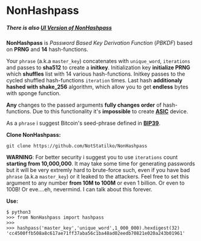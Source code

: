 # NonHashpass
##### There is also [UI Version of NonHashpass](https://github.com/NotStatilko/uiNonHashpass)

**NonHashpass** is _Password Based Key Derivation Function_ (_PBKDF_) based on **PRNG** and **14** hash-functions.

Your `phrase` (a.k.a `master_key`) concatenates with `unique_word`, `iterations` and passes to **sha512** to create a **initkey**. Initialization key **initialize PRNG** which **shuffles** list with 14 various hash-functions. Initkey passes to the cycled shuffled hash-functions `iteration` times. Last hash **additionaly hashed with shake_256** algorithm, which allow you to get **endless** bytes with sponge function.

**Any** changes to the passed arguments **fully changes order** of hash-functions. Due to this functionality it's **impossible** to create [**ASIC**](https://en.m.wikipedia.org/wiki/Application-specific_integrated_circuit) device.

As a `phrase` i suggest Bitcoin's seed-phrase defined in [**BIP39**](https://en.bitcoin.it/wiki/Seed_phrase).

**Clone NonHashpass:**
```
git clone https://github.com/NotStatilko/NonHashpass
```

**WARNING**: For better security i suggest you to use `iterations` count **starting from 10,000,000**. It may take some time for generating passwords but it will be very extremly hard to brute-force such, even if you have bad `phrase` (a.k.a `master_key`) or it leaked to the attackers. Feel free to set this argument to any number **from 10M to 100M** or even 1 billion. Or even to 100B! Or eve....eh, nevermind. I can talk about this forever.

**Use:**
```
$ python3
>>> from NonHashpass import hashpass
>>>
>>> hashpass('master_key','unique_word',1_000_000).hexdigest(32)
'cc4500ffb508a8c617ae71ff37aba56c1ba48ad02eedb70821e020a243b01961'
```
